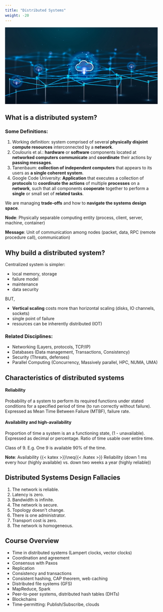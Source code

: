 ```yaml
---
title: "Distributed Systems"
weight: -20
---
```


![](background.jpg)

## What is a distributed system?

### Some Definitions:

1. Working definition: system comprised of several **physically disjoint compute resources** interconnected by a **network**.
2. Coulouris et al.: **hardware** or **software** components located at **networked computers communicate** and **coordinate** their actions by **passing messages**.
3. Tanenbaum: **collection of  independent computers** that appears to its users as **a single coherent system**.
4. Google Code University: **Application** that executes a collection of **protocols** to **coordinate the actions** of multiple **processes** on a **network**, such that all components **cooperate** together to perform a **single** or small set of **related tasks**.

We are managing **trade-offs** and how to **navigate the systems design space**.

**Node**: Physically separable computing entity (process, client, server, machine, container)

**Message**: Unit of communication among nodes (packet, data, RPC (remote procedure call), communication)

## Why build a distributed system?

Centralized system is simpler:

- local memory, storage
- failure model
- maintenance
- data security

BUT,

- **Vertical scaling** costs more than horizontal scaling (disks, IO channels, sockets)
- single point of failure
- resources can be inherently distributed (IOT)

### Related Disciplines:

- Networking (Layers, protocols, TCP/IP)
- Databases (Data management, Transactions, Consistency)
- Security (Threats, defenses)
- Parallel Computing (Concurrency, Massively parallel, HPC, NUMA, UMA)

## Characteristics of distributed systems

#### Reliability

Probability of a system to perform its required functions under stated conditions for a specified period of time (to run correctly without failure). Expressed as Mean Time Between Failure (MTBF), failure rate.

#### Availability and high-availability

Proportion of time a system is an a functioning state, (1 - unavailable). Expressed as decimal or percentage. Ratio of time usable over entire time.

Class of 9. E.g. One 9 is available 90% of the time.

**Note**: Availability {{< katex >}}\neq{{< /katex >}} Reliability (down 1 ms every hour (highly available) vs. down two weeks a year (highly reliable))

## Distributed Systems Design Fallacies

1. The network is reliable.
2. Latency is zero.
3. Bandwidth is infinite.
4. The network is secure.
5. Topology doesn't change.
6. There is one administrator.
7. Transport cost is zero.
8. The network is homogeneous.

## Course Overview

- Time in distributed systems (Lampert clocks, vector clocks)
- Coordination and agreement
- Consensus with Paxos
- Replication
- Consistency and transactions
- Consistent hashing, CAP theorem, web caching
- Distributed file systems (GFS)
- MapReduce, Spark
- Peer-to-peer systems, distributed hash tables (DHTs)
- Blockchains
- Time-permitting: Publish/Subscribe, clouds

